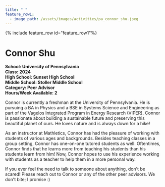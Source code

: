 ```yaml
---
title: " "
feature_row1:
  - image_path: /assets/images/activities/pa_connor_shu.jpeg
---
```


{% include feature_row id="feature_row1"%}

# Connor Shu

**School: University of Pennsylvania**  
**Class: 2024**  
**High School: Sunset High School**  
**Middle School: Stoller Middle School**  
**Category: Peer Advisor**  
**Hours/Week Available: 2**  

Connor is currently a freshman at the University of Pennsylvania. He is pursuing a BA in Physics and a BSE in Systems Science and Engineering as part of the Vagelos Integrated Program in Energy Research (VIPER). Connor is passionate about building a sustainable future and preserving this beautiful planet of ours. He loves nature and is always down for a hike!

As an instructor at Mathletics, Connor has had the pleasure of working with students of various ages and backgrounds. Besides teaching classes in a group setting, Connor has one-on-one tutored students as well. Oftentimes, Connor finds that he learns more from teaching his students than his students learn from him! Now, Connor hopes to use his experience working with students as a teacher to help them in a more personal way.

If you ever feel the need to talk to someone about anything, don't be scared! Please reach out to Connor or any of the other peer advisors. We don't bite; I promise :)
